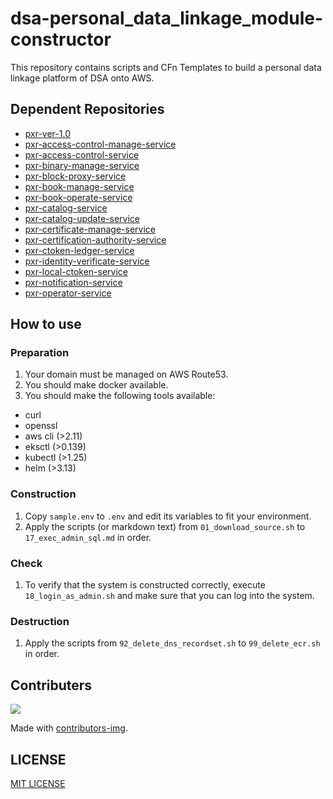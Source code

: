 # dsa-personal\_data\_linkage\_module-constructor

This repository contains scripts and CFn Templates to build a personal data linkage platform of DSA onto AWS.

## Dependent Repositories
* [pxr-ver-1.0](https://github.com/Personal-Data-Linkage-Module/pxr-ver-1.0)
* [pxr-access-control-manage-service](https://github.com/Personal-Data-Linkage-Module/pxr-access-control-manage-service)
* [pxr-access-control-service](https://github.com/Personal-Data-Linkage-Module/pxr-access-control-service)
* [pxr-binary-manage-service](https://github.com/Personal-Data-Linkage-Module/pxr-binary-manage-service)
* [pxr-block-proxy-service](https://github.com/Personal-Data-Linkage-Module/pxr-block-proxy-service)
* [pxr-book-manage-service](https://github.com/Personal-Data-Linkage-Module/pxr-book-manage-service)
* [pxr-book-operate-service](https://github.com/Personal-Data-Linkage-Module/pxr-book-operate-service)
* [pxr-catalog-service](https://github.com/Personal-Data-Linkage-Module/pxr-catalog-service)
* [pxr-catalog-update-service](https://github.com/Personal-Data-Linkage-Module/pxr-catalog-update-service)
* [pxr-certificate-manage-service](https://github.com/Personal-Data-Linkage-Module/pxr-certificate-manage-service)
* [pxr-certification-authority-service](https://github.com/Personal-Data-Linkage-Module/pxr-certification-authority-service)
* [pxr-ctoken-ledger-service](https://github.com/Personal-Data-Linkage-Module/pxr-ctoken-ledger-service)
* [pxr-identity-verificate-service](https://github.com/Personal-Data-Linkage-Module/pxr-identity-verificate-service)
* [pxr-local-ctoken-service](https://github.com/Personal-Data-Linkage-Module/pxr-local-ctoken-service)
* [pxr-notification-service](https://github.com/Personal-Data-Linkage-Module/pxr-notification-service)
* [pxr-operator-service](https://github.com/Personal-Data-Linkage-Module/pxr-operator-service)

## How to use
### Preparation
1. Your domain must be managed on AWS Route53.
1. You should make docker available.
1. You should make the following tools available:
  * curl
  * openssl
  * aws cli (>2.11)
  * eksctl (>0.139)
  * kubectl (>1.25)
  * helm (>3.13)

### Construction
1. Copy `sample.env` to `.env` and edit its variables to fit your environment.
1. Apply the scripts (or markdown text) from `01_download_source.sh` to `17_exec_admin_sql.md` in order.

### Check
1. To verify that the system is constructed correctly, execute `18_login_as_admin.sh` and make sure that you can log into the system.

### Destruction
1. Apply the scripts from `92_delete_dns_recordset.sh` to `99_delete_ecr.sh` in order.

## Contributers

<a href="https://github.com/c-3lab/dsa-personal_data_linkage_module-constructor/graphs/contributors">
  <img src="https://contributors-img.web.app/image?repo=c-3lab/dsa-personal_data_linkage_module-constructor" />
</a>

Made with [contributors-img](https://contributors-img.web.app).

## LICENSE

[MIT LICENSE](./LICENSE)

